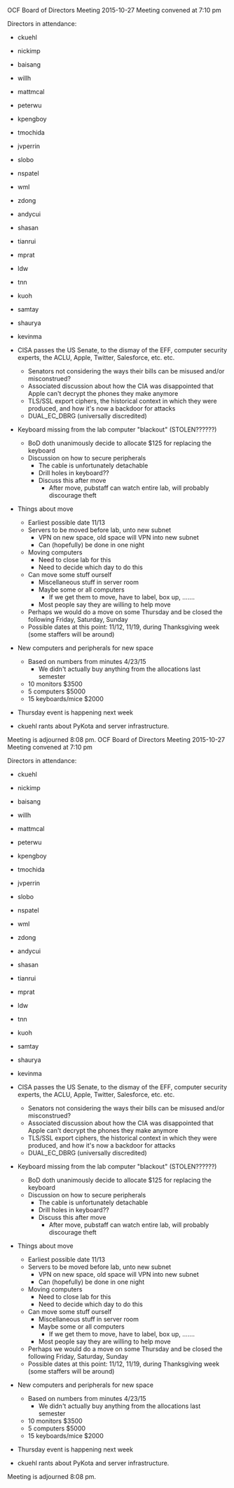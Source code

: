 OCF Board of Directors Meeting
2015-10-27
Meeting convened at 7:10 pm

Directors in attendance:
 - ckuehl
 - nickimp
 - baisang
 - willh
 - mattmcal
 - peterwu
 - kpengboy
 - tmochida
 - jvperrin
 - slobo
 - nspatel
 - wml
 - zdong
 - andycui
 - shasan
 - tianrui
 - mprat
 - ldw
 - tnn
 - kuoh
 - samtay
 - shaurya
 - kevinma

 - CISA passes the US Senate, to the dismay of the EFF, computer security
   experts, the ACLU, Apple, Twitter, Salesforce, etc. etc.
    - Senators not considering the ways their bills can be misused and/or
      misconstrued?
    - Associated discussion about how the CIA was disappointed that Apple can't
      decrypt the phones they make anymore
    - TLS/SSL export ciphers, the historical context in which they were
      produced, and how it's now a backdoor for attacks
    - DUAL_EC_DBRG (universally discredited)
 - Keyboard missing from the lab computer "blackout" (STOLEN??????)
    - BoD doth unanimously decide to allocate $125 for replacing the keyboard
    - Discussion on how to secure peripherals
      - The cable is unfortunately detachable
      - Drill holes in keyboard??
      - Discuss this after move
        - After move, pubstaff can watch entire lab, will probably discourage
          theft
 - Things about move
   - Earliest possible date 11/13
   - Servers to be moved before lab, unto new subnet
     - VPN on new space, old space will VPN into new subnet
     - Can (hopefully) be done in one night
   - Moving computers
     - Need to close lab for this
     - Need to decide which day to do this
   - Can move some stuff ourself
     - Miscellaneous stuff in server room
     - Maybe some or all computers
       - If we get them to move, have to label, box up, .......
     - Most people say they are willing to help move
   - Perhaps we would do a move on some Thursday and be closed the following
     Friday, Saturday, Sunday
   - Possible dates at this point: 11/12, 11/19, during Thanksgiving week (some
     staffers will be around)
 - New computers and peripherals for new space
   - Based on numbers from minutes 4/23/15
     - We didn't actually buy anything from the allocations last semester
   - 10 monitors $3500
   - 5 computers $5000
   - 15 keyboards/mice $2000
 - Thursday event is happening next week
 - ckuehl rants about PyKota and server infrastructure.

Meeting is adjourned 8:08 pm.
OCF Board of Directors Meeting
2015-10-27
Meeting convened at 7:10 pm

Directors in attendance:
 - ckuehl
 - nickimp
 - baisang
 - willh
 - mattmcal
 - peterwu
 - kpengboy
 - tmochida
 - jvperrin
 - slobo
 - nspatel
 - wml
 - zdong
 - andycui
 - shasan
 - tianrui
 - mprat
 - ldw
 - tnn
 - kuoh
 - samtay
 - shaurya
 - kevinma

 - CISA passes the US Senate, to the dismay of the EFF, computer security
   experts, the ACLU, Apple, Twitter, Salesforce, etc. etc.
    - Senators not considering the ways their bills can be misused and/or
      misconstrued?
    - Associated discussion about how the CIA was disappointed that Apple can't
      decrypt the phones they make anymore
    - TLS/SSL export ciphers, the historical context in which they were
      produced, and how it's now a backdoor for attacks
    - DUAL_EC_DBRG (universally discredited)
 - Keyboard missing from the lab computer "blackout" (STOLEN??????)
    - BoD doth unanimously decide to allocate $125 for replacing the keyboard
    - Discussion on how to secure peripherals
      - The cable is unfortunately detachable
      - Drill holes in keyboard??
      - Discuss this after move
        - After move, pubstaff can watch entire lab, will probably discourage
          theft
 - Things about move
   - Earliest possible date 11/13
   - Servers to be moved before lab, unto new subnet
     - VPN on new space, old space will VPN into new subnet
     - Can (hopefully) be done in one night
   - Moving computers
     - Need to close lab for this
     - Need to decide which day to do this
   - Can move some stuff ourself
     - Miscellaneous stuff in server room
     - Maybe some or all computers
       - If we get them to move, have to label, box up, .......
     - Most people say they are willing to help move
   - Perhaps we would do a move on some Thursday and be closed the following
     Friday, Saturday, Sunday
   - Possible dates at this point: 11/12, 11/19, during Thanksgiving week (some
     staffers will be around)
 - New computers and peripherals for new space
   - Based on numbers from minutes 4/23/15
     - We didn't actually buy anything from the allocations last semester
   - 10 monitors $3500
   - 5 computers $5000
   - 15 keyboards/mice $2000
 - Thursday event is happening next week
 - ckuehl rants about PyKota and server infrastructure.

Meeting is adjourned 8:08 pm.
